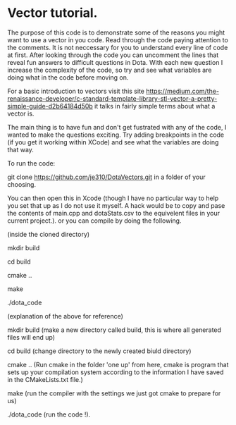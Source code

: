 # Vector tutorial. 

The purpose of this code is to demonstrate some of the reasons you might want to use a vector in you code. Read through the code paying attention to the comments. It is not neccessary for you to understand every line of code at first. After looking through the code you can uncomment the lines that reveal fun answers to difficult questions in Dota. With each new question I increase the complexity of the code, so try and see what variables are doing what in the code before moving on.

For a basic introduction to vectors visit this site https://medium.com/the-renaissance-developer/c-standard-template-library-stl-vector-a-pretty-simple-guide-d2b64184d50b it talks in fairly simple terms about what a vector is. 

The main thing is to have fun and don't get fustrated with any of the code, I wanted to make the questions exciting. Try adding breakpoints in the code (if you get it working within XCode) and see what the variables are doing that way. 

To run the code: 

git clone https://github.com/je310/DotaVectors.git in a folder of your choosing. 

You can then open this in Xcode (though I have no particular way to help you set that up as I do not use it myself. A hack would be to copy and pase the contents of main.cpp and dotaStats.csv to the equivelent files in your current project.). 
or you can compile by doing the following. 

(inside the cloned directory) 

mkdir build 

cd build 

cmake ..

make 

./dota_code 


(explanation of the above for reference) 

mkdir build (make a new directory called build, this is where all generated files will end up) 

cd build (change directory to the newly created biuld directory) 

cmake ..  (Run cmake in the folder 'one up' from here, cmake is program that sets up your compilation system according to the information I have saved in the CMakeLists.txt file.) 

make (run the compiler with the settings we just got cmake to prepare for us) 

./dota_code (run the code !). 
